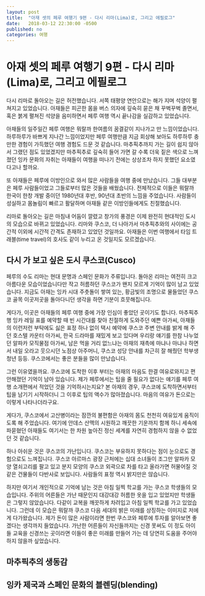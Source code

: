 ```yaml
---
layout: post
title:  "아재 셋의 페루 여행기 9편 - 다시 리마(Lima)로, 그리고 에필로그"
date:   2018-03-12 22:30:00 -0500
published: no
categories: 여행
---
```


# 아재 셋의 페루 여행기 9편 - 다시 리마(Lima)로, 그리고 에필로그

다시 리마로 돌아오는 길은 허전했습니다. 서쪽 태평양 연안으로는 해가 지며
석양이 펼쳐지고 있었습니다. 아재들은 피곤한 몸을 버스 의자에 깊숙히 묻은 채
꾸벅꾸벅 졸면서, 혹은 붉게 펼쳐진 석양을 음미하면서 페루 여행 역시 끝나감을
실감하고 있었습니다.

아재들의 일주일간 페루 여행은 뭐랄까 한여름의 꿈결같이 지나가고 만
느낌이었습니다. 하루하루가 바쁘게 지나간 느낌이었지만 페루 여행만큼 지금
회상해 보아도 하루하루 충만한 경험이 가득했던 여행 경험도 드문 것 같습니다.
마추픽추까지 가는 길이 쉽지 않아서 그랬던 점도 있었겠지만 마추픽추로 깊숙히
들어 가면 갈 수록 더욱 짙은 색으로 느껴졌던 잉카 문화의 자취는 아재들이 여행을
떠나기 전에는 상상조차 하지 못했던 요소였다고나 할까요.

또 아재들은 페루에 이방인으로 와서 많은 사람들을 여행 중에 만났습니다. 그들
대부분은 페루 사람들이었고 그들로부터 많은 것들을 배웠습니다. 전체적으로
이들은 뭐랄까 한국이 한창 개발 중이던 1980년대 후반, 90년대 초반의 느낌을
주었습니다. 사람들이 성실하고 몸놀림이 빠르고 활달하며 아재들 같은
이방인들에게도 친절했습니다.  

리마로 돌아오는 길은 마침내 어둠이 깔렸고 창가의 풍경은 이제 완전히 현대적인
도시의 모습으로 바뀌고 있었습니다. 리마와 쿠스코, 더 나아가서 마추픽추와의
사이에는 공간적 이외에 시간적 간격도 존재하고 있었던 것일까요. 아재들은 이번
여행에서 타임 트래블(time travel)의 호사도 같이 누리고 온 것일지도
모르겠습니다.

## 다시 가 보고 싶은 도시 쿠스코(Cusco)

페루의 수도 리마는 현대 문명과 스페인 문화가 주류입니다. 돌아온 리마는 여전히
크고 아름다운 모습이었습니다만 작고 허름하던 쿠스코가 왠지 모르게 기억이 많이
남고 있었습니다. 지금도 아재는 잉카 시대 주춧돌이 쌓여 있는, 황금빛의 조명으로
물들었던 쿠스코 골목 이곳저곳을 돌아다니던 생각을 하면 기분이 흐뭇해집니다.

게다가, 이곳은 아재들의 페루 여행 중에 가장 인심이 좋았던 곳이기도 합니다.
마추픽추 행 잉카 레일 표를 예약할 때 빈 시간대를 찾아 친절하게 도와주던 예쁜
아가씨, 아재들의 이런저런 부탁에도 싫은 표정 하나 없이 택시 예약에 쿠스코 주변
안내를 밝게 해 주던 호스텔 카운터 아가씨, 한국 드라마를 재밌게 보고 있다며
우리랑 얘기를 한참 나누었던 알파카 모직물점 아가씨, 남은 먹을 거리 없느냐는
아재의 재촉에 마냐나 마냐나 하면서 내일 오라고 웃으시던 노점상 아주머니,
쿠스코 성당 안내를 차근히 잘 해줬던 학부생 청년 등등. 쿠스코에서는 좋은 분들을
많이 만났습니다. 

그런 이유였을까요. 쿠스코에 도착한 이후 부터는 아재의 마음도 한결 여유로와지고
편안해졌던 기억이 남아 있습니다. 제가 페루에서는 팁을 줄 필요가 없다는 얘기를
페루 여행 소개편에서 적었던 것을 기억하시는지요? 본 아재의 경우, 쿠스코에
도착하면서부터 팁을 남기기 시작하더니 그 이후로 팁의 액수가 많아졌습니다.
마음의 여유가 돈으로는 이렇게 나타나더라구요. 

게다가, 쿠스코에서 고산병이라는 잠깐의 불편함은 아재의 몸도 천천히 여유있게
움직이도록 해 주었습니다. 여기에 안데스 산맥의 시원하고 깨끗한 기운까지 함께
하니 세속에 파묻혔던 아재들도 여기서는 한 차원 높아진 정신 세계를 자연히
경험하지 않을 수 없었던 것 같습니다.

하나 아쉬운 것은 쿠스코의 가난입니다. 쿠스코는 부유하지 못하다는 점이 눈으로도
경험으로도 느껴집니다. 쿠스코 아르마스 광장 근처에는 십대 소녀들이 조그만
알파카 모양 열쇠고리를 팔고 있고 분지 모양의 쿠스코 외곽으로 차를 타고
올라가면 허물어질 것 같은 건물들이 다반사로 보입니다. 사람들의 표정 역시
밝지만은 않습니다.

하지만 여기서 개인적으로 기억에 남는 것은 아침 일찍 학교를 가는 쿠스코
학생들의 모습입니다. 주위의 어른들은 가난 때문인지 대강대강 허름한 옷을 입고
있었지만 학생들은 그렇지 않았습니다. 다같이 교복을 깨끗하게 차려입고 아침 일찍
학교를 가고 있었습니다. 그런데 이 모습은 뭐랄까 쿠스코 다음 세대의 밝은 미래를
상징하는 이미지로 저에게 다가왔습니다. 제가 돈이 많은 사람이라면 한번 쿠스코와
페루에 투자를 알아보면 좋겠다는 생각까지 들었습니다. 가난한 어른들이
자신들까지는 신경 못써도 이 정도 아이들 교육을 신경쓰는 곳이라면 이들이 좋은
미래를 만들어 가는 데 당연히 도움을 주어야 하지 않을까 싶었습니다.

## 마추픽추의 생동감

## 잉카 제국과 스페인 문화의 블렌딩(blending)


